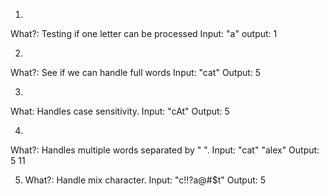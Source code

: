 1)
What?: Testing if one letter can be processed
    Input: "a"
    output: 1

2)
What?: See if we can handle full words
    Input: "cat"
    Output: 5

3)
What: Handles case sensitivity.
    Input: "cAt"
    Output: 5

4)
What?: Handles multiple words separated by " ".
    Input: "cat" "alex"
    Output: 5 11

5) What?: Handle mix character.
    Input: "c!!?a@#$t"
    Output: 5
